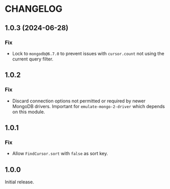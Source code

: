 # CHANGELOG

## 1.0.3 (2024-06-28)

### Fix

* Lock to `mongodb@6.7.0` to prevent issues with `cursor.count` not using the current query filter.

## 1.0.2

### Fix

* Discard connection options not permitted or required by newer MongoDB drivers. Important for `emulate-mongo-2-driver` which depends on this module.

## 1.0.1

### Fix

* Allow `FindCursor.sort` with `false` as sort key.

## 1.0.0

Initial release.
